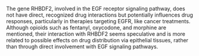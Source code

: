 The gene RHBDF2, involved in the EGF receptor signaling pathway, does not have direct, recognized drug interactions but potentially influences drug responses, particularly in therapies targeting EGFR, like cancer treatments. Although opioids such as fentanyl, oxycodone, and morphine are mentioned, their interaction with RHBDF2 seems speculative and is more related to possible effects on drug distribution via epithelial tissues, rather than through direct involvement with EGF signaling pathways.